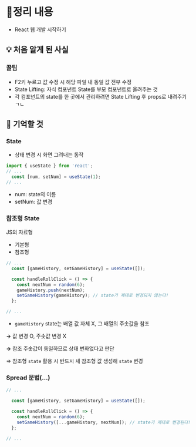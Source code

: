 # 📝정리 내용

- React 웹 개발 시작하기

## 💡 처음 알게 된 사실

### 꿀팁

- F2키 누르고 값 수정 시 해당 파일 내 동일 값 전부 수정
- State Lifting: 자식 컴포넌트 State를 부모 컴포넌트로 올려주는 것
- 각 컴포넌트의 state를 한 곳에서 관리하려면 State Lifting 후 props로 내려주기 ㄱㄴ

## 📌 기억할 것

### State

- 상태 변경 시 화면 그려내는 동작

```jsx
import { useState } from 'react';
// ...
  const [num, setNum] = useState(1);
// ...
```

- num: state의 이름
- setNum: 값 변경

### 참조형 State

JS의 자료형

- 기본형
- 참조형

```jsx
// ... 
  const [gameHistory, setGameHistory] = useState([]);

  const handleRollClick = () => {
    const nextNum = random(6);
    gameHistory.push(nextNum);
    setGameHistory(gameHistory); // state가 제대로 변경되지 않는다!
  };

// ...
```

- `gameHistory` state는 배열 값 자체 X, 그 배열의 주솟값을 참조

**→** 값 변경 O, 주솟값 변경 X 

**→** 참조 주솟값이 동일하므로 상태 변화없다고 판단

⇒ 참조형 `state` 활용 시 반드시 새 참조형 값 생성해 `state` 변경

### Spread 문법(…)

```jsx
// ... 

  const [gameHistory, setGameHistory] = useState([]);

  const handleRollClick = () => {
    const nextNum = random(6);
    setGameHistory([...gameHistory, nextNum]); // state가 제대로 변경된다!
  };

// ...
```